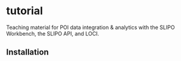 # tutorial
Teaching material for POI data integration &amp; analytics with the SLIPO Workbench, the SLIPO API, and LOCI.

## Installation

